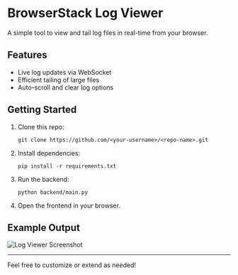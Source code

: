 # BrowserStack Log Viewer

A simple tool to view and tail log files in real-time from your browser.

## Features

- Live log updates via WebSocket
- Efficient tailing of large files
- Auto-scroll and clear log options

## Getting Started

1. Clone this repo:
   ```
   git clone https://github.com/<your-username>/<repo-name>.git
   ```
2. Install dependencies:
   ```
   pip install -r requirements.txt
   ```
3. Run the backend:
   ```
   python backend/main.py
   ```
4. Open the frontend in your browser.

## Example Output

![Log Viewer Screenshot](<img width="1865" height="839" alt="image" src="https://github.com/user-attachments/assets/e671646c-4163-4b3b-b0a7-f06a70ff8ef1" />
)

---

Feel free to customize or extend as needed!
